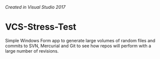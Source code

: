 *Created in Visual Studio 2017*

# VCS-Stress-Test
Simple Windows Form app to generate large volumes of random files and commits to SVN, Mercurial and Git to see how repos will perform with a large number of revisions.
